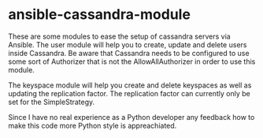 # ansible-cassandra-module
These are some modules to ease the setup of cassandra servers via Ansible.
The user module will help you to create, update and delete users inside Cassandra.
Be aware that Cassandra needs to be configured to use some sort of
Authorizer that is not the AllowAllAuthorizer in order to use this module.

The keyspace module will help you create and delete keyspaces as well as
updating the replication factor. The replication factor can currently
only be set for the SimpleStrategy.

Since I have no real experience as a Python developer any feedback how to
make this code more Python style is appreachiated.
